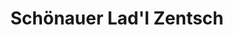 ---
title: "Schönauer Lad'l Zentsch"
url: /schoenau-am-koenigssee/schoenauer-ladl-zentsch/
shop: Supermarkt
---